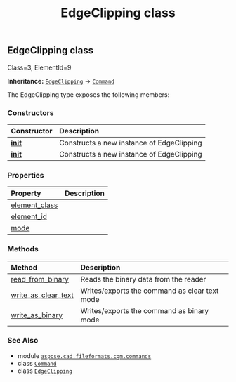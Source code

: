 ﻿---
title: EdgeClipping class
second_title: Aspose.CAD for Python via .NET API References
description: 
type: docs
weight: 580
url: /python-net/aspose.cad.fileformats.cgm.commands/edgeclipping/
is_root: false
---

## EdgeClipping class

Class=3, ElementId=9



**Inheritance:** [`EdgeClipping`](/cad/python-net/aspose.cad.fileformats.cgm.commands/edgeclipping) → 
[`Command`](/cad/python-net/aspose.cad.fileformats.cgm.commands/command)



The EdgeClipping type exposes the following members:

### Constructors
| Constructor | Description |
| :- | :- |
| [__init__](/cad/python-net/aspose.cad.fileformats.cgm.commands/edgeclipping/__init__/#aspose.cad.fileformats.cgm.CgmFile) | Constructs a new instance of EdgeClipping |
| [__init__](/cad/python-net/aspose.cad.fileformats.cgm.commands/edgeclipping/__init__/#aspose.cad.fileformats.cgm.CgmFile-aspose.cad.fileformats.cgm.enums.ClippingMode) | Constructs a new instance of EdgeClipping |


### Properties
| Property | Description |
| :- | :- |
| [element_class](/cad/python-net/aspose.cad.fileformats.cgm.commands/edgeclipping/element_class) |  |
| [element_id](/cad/python-net/aspose.cad.fileformats.cgm.commands/edgeclipping/element_id) |  |
| [mode](/cad/python-net/aspose.cad.fileformats.cgm.commands/edgeclipping/mode) |  |


### Methods
| Method | Description |
| :- | :- |
| [read_from_binary](/cad/python-net/aspose.cad.fileformats.cgm.commands/edgeclipping/read_from_binary/#aspose.cad.fileformats.cgm.IBinaryReader) | Reads the binary data from the reader |
| [write_as_clear_text](/cad/python-net/aspose.cad.fileformats.cgm.commands/edgeclipping/write_as_clear_text/#aspose.cad.fileformats.cgm.IClearTextWriter) | Writes/exports the command as clear text mode |
| [write_as_binary](/cad/python-net/aspose.cad.fileformats.cgm.commands/edgeclipping/write_as_binary/#aspose.cad.fileformats.cgm.IBinaryWriter) | Writes/exports the command as binary mode |



### See Also
* module [`aspose.cad.fileformats.cgm.commands`](..)
* class [`Command`](/cad/python-net/aspose.cad.fileformats.cgm.commands/command)
* class [`EdgeClipping`](/cad/python-net/aspose.cad.fileformats.cgm.commands/edgeclipping)
